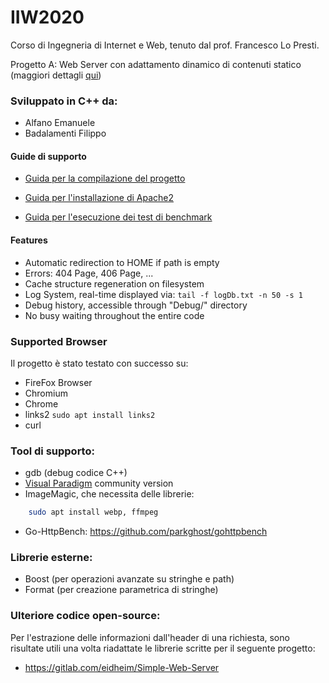# IIW2020
Corso di Ingegneria di Internet e Web, tenuto dal prof. Francesco Lo Presti. 

Progetto A: Web Server con adattamento dinamico di contenuti statico (maggiori dettagli [qui](https://github.com/Alfystar/IIW2020/blob/master/WebServer_Project.pdf))

### Sviluppato in C++ da:
- Alfano Emanuele
- Badalamenti Filippo

#### Guide di supporto

- [Guida per la compilazione del progetto](https://github.com/Alfystar/IIW2020/blob/master/ProjectCompiling.md)

- [Guida per l'installazione di Apache2](https://github.com/Alfystar/IIW2020/blob/master/Install_Apache2.md) 

- [Guida per l'esecuzione dei test di benchmark](https://github.com/Alfystar/IIW2020/blob/master/4_Bench/Execute_Test.md)

#### Features
- Automatic redirection to HOME if path is empty
- Errors: 404 Page, 406 Page, ...
- Cache structure regeneration on filesystem
- Log System, real-time displayed via: `tail -f logDb.txt -n 50 -s 1`
- Debug history, accessible through "Debug/" directory
- No busy waiting throughout the entire code

### Supported Browser
Il progetto è stato testato con successo su:
- FireFox Browser
- Chromium
- Chrome
- links2 ` sudo apt install links2 `
- curl


### Tool di supporto:
- gdb (debug codice C++)
- [Visual Paradigm](https://www.visual-paradigm.com/download/community.jsp) community version
- ImageMagic, che necessita delle librerie:
```bash
	sudo apt install webp, ffmpeg    
```
- Go-HttpBench: https://github.com/parkghost/gohttpbench

### Librerie esterne:
- Boost (per operazioni avanzate su stringhe e path)
- Format (per creazione parametrica di stringhe)


### Ulteriore codice open-source:
Per l'estrazione delle informazioni dall'header di una richiesta, sono risultate utili una volta riadattate le librerie scritte per il seguente progetto:
- https://gitlab.com/eidheim/Simple-Web-Server
